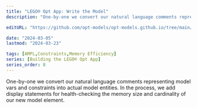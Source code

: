 ```yaml
---
title: "LEGO® Opt App: Write the Model"
description: "One-by-one we convert our natural language comments representing desired model vars and constraints into actual model entities. In the process we add display statements for health-checking model element memory size and cardinality."

editURL: "https://github.com/opt-models/opt-models.github.io/tree/main/content/compendium/lego-app-write-the-model/index.md"

date: "2024-03-05"
lastmod: "2024-03-23"

tags: [AMPL,Constraints,Memory Efficiency]
series: [Building the LEGO® Opt App]
series_order: 8
---
```


One-by-one we convert our natural language comments representing model vars and constraints into actual model entities. In the process, we add display statements for health-checking the memory size and cardinality of our new model element.
